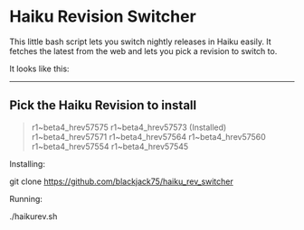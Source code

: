 # Haiku Revision Switcher

This little bash script lets you switch nightly releases in Haiku easily. It fetches the latest from the web and lets you pick a revision to switch to.

It looks like this:

  ----------------------------
  Pick the Haiku Revision to install
  ----------------------------
  
  > r1~beta4_hrev57575
    r1~beta4_hrev57573 (Installed)
    r1~beta4_hrev57571
    r1~beta4_hrev57564
    r1~beta4_hrev57560
    r1~beta4_hrev57554
    r1~beta4_hrev57545

Installing:

  git clone https://github.com/blackjack75/haiku_rev_switcher

Running:

  ./haikurev.sh

